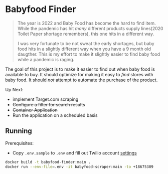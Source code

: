 # Babyfood Finder

> The year is 2022 and Baby Food has become the hard to find item.
> While the pandemic has hit *many* different products supply lines(2020 Toilet Paper shortage remembers), this one hits in a different way.
> 
> I was very fortunate to be not sweat the early shortages, but baby food hits in a slightly different way when you have a 9 month old daugther.
> This is my effort to make it slightly easier to find baby food while a pandemic is raging.

The goal of this project is to make it easier to find out when baby food is available to buy. 
It should optimize for making it easy to *find* stores with baby food.
It should *not* attempt to automate the purchase of the product.

Up Next:
- implement Target.com scraping
- ~~Configure a filter for search results~~
- ~~Container Application~~
- Run the application on a scheduled basis

## Running

Prerequisites:
- Copy `.env.sample` to `.env` and fill out Twilio account [settings](https://console.twilio.com/?frameUrl=%2Fconsole%3Fx-target-region%3Dus1)

```sh
docker build -t babyfood-finder:main .
docker run --env-file=.env -it babyfood-scraper:main -to +18675309
```